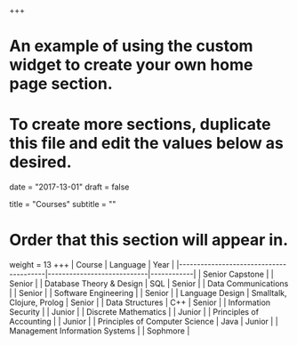 +++
# An example of using the custom widget to create your own home page section.
# To create more sections, duplicate this file and edit the values below as desired.

date = "2017-13-01"
draft = false

title = "Courses"
subtitle = ""

# Order that this section will appear in.
weight = 13
+++
| Course                                 | Language                   | Year       |
|----------------------------------------|----------------------------|------------|
| Senior Capstone                        |                            | Senior     |
| Database Theory & Design               | SQL                        | Senior     |
| Data Communications                    |                            | Senior     |
| Software Engineering                   |                            | Senior     |
| Language Design                        | Smalltalk, Clojure, Prolog | Senior     |
| Data Structures                        | C++                        | Senior     |
| Information Security                   |                            | Junior     |
| Discrete Mathematics                   |                            | Junior     |
| Principles of Accounting               |                            | Junior     |
| Principles of Computer Science         | Java                       | Junior     |
| Management Information Systems         |                            | Sophmore   |
